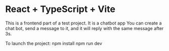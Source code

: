 # React + TypeScript + Vite
This is a frontend part of a test project.
It is a chatbot app
You can create a chat bot, send a message to it, and it will reply with the same message after 3s.

To launch the project:
npm install
npm run dev